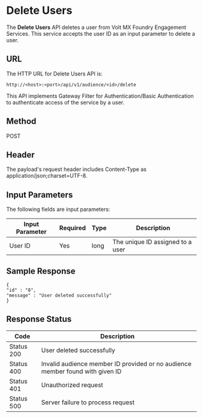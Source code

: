 
# Delete Users

The **Delete Users** API deletes a user from Volt MX Foundry Engagement Services. This service accepts the user ID as an input parameter to delete a user.

## URL

The HTTP URL for Delete Users API is:

```
http://<host>:<port>/api/v1/audience/<id>/delete
```

This API implements Gateway Filter for Authentication/Basic Authentication to authenticate access of the service by a user.

## Method

POST

## Header

The payload's request header includes Content-Type as application/json;charset=UTF-8.

## Input Parameters

The following fields are input parameters:

| Input Parameter | Required | Type | Description                      |
| --------------- | -------- | ---- | -------------------------------- |
| User ID         | Yes      | long | The unique ID assigned to a user |

## Sample Response

```
{
"id" : "8",
"message" : "User deleted successfully"
}
```

## Response Status

| Code       | Description                                                                   |
| ---------- | ----------------------------------------------------------------------------- |
| Status 200 | User deleted successfully                                                     |
| Status 400 | Invalid audience member ID provided or no audience member found with given ID |
| Status 401 | Unauthorized request                                                          |
| Status 500 | Server failure to process request                                             |
